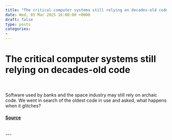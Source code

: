 ```yaml
---
title: "The critical computer systems still relying on decades-old code"
date: Wed, 05 Mar 2025 16:00:00 +0000
draft: false
type: posts
categories: 
- 
---
```

# The critical computer systems still relying on decades-old code

<br/>

<br/>
Software used by banks and the space industry may still rely on archaic code. We went in search of the oldest code in use and asked, what happens when it glitches?

#### [Source](https://www.newscientist.com/article/mg26535330-100-the-critical-computer-systems-still-relying-on-decades-old-code/?utm_campaign=RSS%7CNSNS&utm_source=NSNS&utm_medium=RSS&utm_content=technology)

<br/>
---
